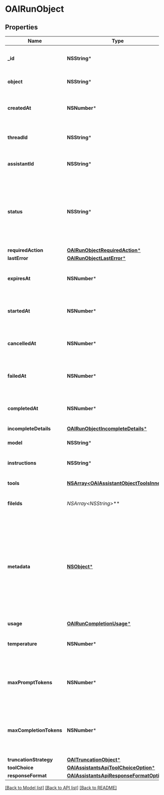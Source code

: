 # OAIRunObject

## Properties
Name | Type | Description | Notes
------------ | ------------- | ------------- | -------------
**_id** | **NSString*** | The identifier, which can be referenced in API endpoints. | 
**object** | **NSString*** | The object type, which is always &#x60;thread.run&#x60;. | 
**createdAt** | **NSNumber*** | The Unix timestamp (in seconds) for when the run was created. | 
**threadId** | **NSString*** | The ID of the [thread](/docs/api-reference/threads) that was executed on as a part of this run. | 
**assistantId** | **NSString*** | The ID of the [assistant](/docs/api-reference/assistants) used for execution of this run. | 
**status** | **NSString*** | The status of the run, which can be either &#x60;queued&#x60;, &#x60;in_progress&#x60;, &#x60;requires_action&#x60;, &#x60;cancelling&#x60;, &#x60;cancelled&#x60;, &#x60;failed&#x60;, &#x60;completed&#x60;, or &#x60;expired&#x60;. | 
**requiredAction** | [**OAIRunObjectRequiredAction***](OAIRunObjectRequiredAction.md) |  | 
**lastError** | [**OAIRunObjectLastError***](OAIRunObjectLastError.md) |  | 
**expiresAt** | **NSNumber*** | The Unix timestamp (in seconds) for when the run will expire. | 
**startedAt** | **NSNumber*** | The Unix timestamp (in seconds) for when the run was started. | 
**cancelledAt** | **NSNumber*** | The Unix timestamp (in seconds) for when the run was cancelled. | 
**failedAt** | **NSNumber*** | The Unix timestamp (in seconds) for when the run failed. | 
**completedAt** | **NSNumber*** | The Unix timestamp (in seconds) for when the run was completed. | 
**incompleteDetails** | [**OAIRunObjectIncompleteDetails***](OAIRunObjectIncompleteDetails.md) |  | 
**model** | **NSString*** | The model that the [assistant](/docs/api-reference/assistants) used for this run. | 
**instructions** | **NSString*** | The instructions that the [assistant](/docs/api-reference/assistants) used for this run. | 
**tools** | [**NSArray&lt;OAIAssistantObjectToolsInner&gt;***](OAIAssistantObjectToolsInner.md) | The list of tools that the [assistant](/docs/api-reference/assistants) used for this run. | 
**fileIds** | **NSArray&lt;NSString*&gt;*** | The list of [File](/docs/api-reference/files) IDs the [assistant](/docs/api-reference/assistants) used for this run. | 
**metadata** | [**NSObject***](.md) | Set of 16 key-value pairs that can be attached to an object. This can be useful for storing additional information about the object in a structured format. Keys can be a maximum of 64 characters long and values can be a maxium of 512 characters long.  | 
**usage** | [**OAIRunCompletionUsage***](OAIRunCompletionUsage.md) |  | 
**temperature** | **NSNumber*** | The sampling temperature used for this run. If not set, defaults to 1. | [optional] 
**maxPromptTokens** | **NSNumber*** | The maximum number of prompt tokens specified to have been used over the course of the run.  | 
**maxCompletionTokens** | **NSNumber*** | The maximum number of completion tokens specified to have been used over the course of the run.  | 
**truncationStrategy** | [**OAITruncationObject***](OAITruncationObject.md) |  | 
**toolChoice** | [**OAIAssistantsApiToolChoiceOption***](OAIAssistantsApiToolChoiceOption.md) |  | 
**responseFormat** | [**OAIAssistantsApiResponseFormatOption***](OAIAssistantsApiResponseFormatOption.md) |  | 

[[Back to Model list]](../README.md#documentation-for-models) [[Back to API list]](../README.md#documentation-for-api-endpoints) [[Back to README]](../README.md)



